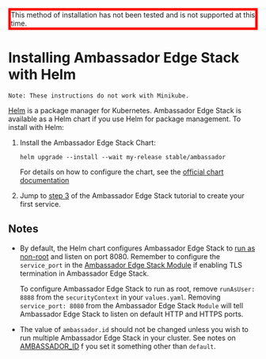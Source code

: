 <div style="border: thick solid red">
<!-- TODO: fix red bordered text -->
This method of installation has not been tested and is not supported at this time.
</div>

# Installing Ambassador Edge Stack with Helm

```Note: These instructions do not work with Minikube.```

[Helm](https://helm.sh) is a package manager for Kubernetes. Ambassador Edge Stack is available as a Helm chart if you use Helm for package management. To install with Helm:

1. Install the Ambassador Edge Stack Chart:

   ```
   helm upgrade --install --wait my-release stable/ambassador
   ```

   For details on how to configure the chart, see the [official chart documentation](https://hub.helm.sh/charts/stable/ambassador)


2. Jump to [step 3](/user-guide/getting-started#3-creating-your-first-service) of the Ambassador Edge Stack tutorial to create your first service.

## Notes

- By default, the Helm chart configures Ambassador Edge Stack to [run as non-root](/reference/running#running-as-non-root) and listen on port 8080. Remember to configure the `service_port` in the [Ambassador Edge Stack Module](/reference/modules) if enabling TLS termination in Ambassador Edge Stack.

   To configure Ambassador Edge Stack to run as root, remove `runAsUser: 8888` from the `securityContext` in your `values.yaml`. Removing `service_port: 8080` from the Ambassador Edge Stack `Module` will tell Ambassador Edge Stack to listen on default HTTP and HTTPS ports.

- The value of `ambassador.id` should not be changed unless you wish to run multiple Ambassador Edge Stack in your cluster. See notes on [AMBASSADOR_ID](/reference/running#ambassador_id) f you set it something other than `default`.


